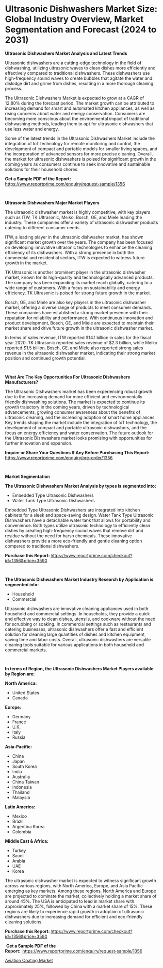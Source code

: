 <p><h1>Ultrasonic Dishwashers Market Size: Global Industry Overview, Market Segmentation and Forecast (2024 to 2031)</h1></p><p><strong>Ultrasonic Dishwashers Market Analysis and Latest Trends</strong></p>
<p><p>Ultrasonic dishwashers are a cutting-edge technology in the field of dishwashing, utilizing ultrasonic waves to clean dishes more efficiently and effectively compared to traditional dishwashers. These dishwashers use high-frequency sound waves to create bubbles that agitate the water and dislodge dirt and grime from dishes, resulting in a more thorough cleaning process.</p><p>The Ultrasonic Dishwashers Market is expected to grow at a CAGR of 12.80% during the forecast period. The market growth can be attributed to increasing demand for smart and automated kitchen appliances, as well as rising concerns about water and energy conservation. Consumers are becoming more conscious about the environmental impact of traditional dishwashing methods, leading them to opt for ultrasonic dishwashers that use less water and energy.</p><p>Some of the latest trends in the Ultrasonic Dishwashers Market include the integration of IoT technology for remote monitoring and control, the development of compact and portable models for smaller living spaces, and the incorporation of advanced sensors for more precise cleaning. Overall, the market for ultrasonic dishwashers is poised for significant growth in the coming years as consumers continue to seek innovative and sustainable solutions for their household chores.</p></p>
<p><strong>Get a Sample PDF of the Report:&nbsp;</strong> <a href="https://www.reportprime.com/enquiry/request-sample/1356">https://www.reportprime.com/enquiry/request-sample/1356</a></p>
<p>&nbsp;</p>
<p><strong>Ultrasonic Dishwashers Major Market Players</strong></p>
<p><p>The ultrasonic dishwasher market is highly competitive, with key players such as ITW, TK Ultrasonic, Meiko, Bosch, GE, and Miele leading the industry. These companies offer a variety of ultrasonic dishwasher products catering to different consumer needs.</p><p>ITW, a leading player in the ultrasonic dishwasher market, has shown significant market growth over the years. The company has been focused on developing innovative ultrasonic technologies to enhance the cleaning efficiency of its dishwashers. With a strong presence in both the commercial and residential sectors, ITW is expected to witness future growth in the market.</p><p>TK Ultrasonic is another prominent player in the ultrasonic dishwasher market, known for its high-quality and technologically advanced products. The company has been expanding its market reach globally, catering to a wide range of customers. With a focus on sustainability and energy efficiency, TK Ultrasonic is poised for strong future growth in the market.</p><p>Bosch, GE, and Miele are also key players in the ultrasonic dishwasher market, offering a diverse range of products to meet consumer demands. These companies have established a strong market presence with their reputation for reliability and performance. With continuous innovation and product development, Bosch, GE, and Miele are expected to maintain their market share and drive future growth in the ultrasonic dishwasher market.</p><p>In terms of sales revenue, ITW reported $14.1 billion in sales for the fiscal year 2020. TK Ultrasonic reported sales revenue of $2.3 billion, while Meiko reported $1.5 billion. Bosch, GE, and Miele also reported strong sales revenue in the ultrasonic dishwasher market, indicating their strong market position and continued growth potential.</p></p>
<p>&nbsp;</p>
<p><strong>What Are The Key Opportunities For Ultrasonic Dishwashers Manufacturers?</strong></p>
<p><p>The Ultrasonic Dishwashers market has been experiencing robust growth due to the increasing demand for more efficient and environmentally friendly dishwashing solutions. The market is expected to continue its growth trajectory in the coming years, driven by technological advancements, growing consumer awareness about the benefits of ultrasonic cleaning, and the increasing adoption of smart home appliances. Key trends shaping the market include the integration of IoT technology, the development of compact and portable ultrasonic dishwashers, and the focus on energy efficiency and water conservation. The future outlook for the Ultrasonic Dishwashers market looks promising with opportunities for further innovation and expansion.</p></p>
<p><strong>Inquire or Share Your Questions If Any Before Purchasing This Report:</strong> <a href="https://www.reportprime.com/enquiry/pre-order/1356">https://www.reportprime.com/enquiry/pre-order/1356</a></p>
<p>&nbsp;</p>
<p><strong>Market Segmentation</strong></p>
<p><strong>The Ultrasonic Dishwashers Market Analysis by types is segmented into:</strong></p>
<p><ul><li>Embedded Type Ultrasonic Dishwashers</li><li>Water Tank Type Ultrasonic Dishwashers</li></ul></p>
<p><p>Embedded Type Ultrasonic Dishwashers are integrated into kitchen cabinets for a sleek and space-saving design. Water Tank Type Ultrasonic Dishwashers have a detachable water tank that allows for portability and convenience. Both types utilize ultrasonic technology to efficiently clean dishes by creating high-frequency sound waves that remove dirt and residue without the need for harsh chemicals. These innovative dishwashers provide a more eco-friendly and gentle cleaning option compared to traditional dishwashers.</p></p>
<p><strong>Purchase this Report:&nbsp;</strong><a href="https://www.reportprime.com/checkout?id=1356&price=3590">https://www.reportprime.com/checkout?id=1356&price=3590</a></p>
<p>&nbsp;</p>
<p><strong>The Ultrasonic Dishwashers Market Industry Research by Application is segmented into:</strong></p>
<p><ul><li>Household</li><li>Commercial</li></ul></p>
<p><p>Ultrasonic dishwashers are innovative cleaning appliances used in both household and commercial settings. In households, they provide a quick and effective way to clean dishes, utensils, and cookware without the need for scrubbing or soaking. In commercial settings such as restaurants and catering businesses, ultrasonic dishwashers offer a fast and efficient solution for cleaning large quantities of dishes and kitchen equipment, saving time and labor costs. Overall, ultrasonic dishwashers are versatile cleaning tools suitable for various applications in both household and commercial markets.</p></p>
<p>&nbsp;</p>
<p><strong>In terms of Region, the Ultrasonic Dishwashers Market Players available by Region are:</strong></p>
<p>
    <p> <strong> North America: </strong>
        <ul>
            <li>United States</li>
            <li>Canada</li>
        </ul>
        </p> 
    <p> <strong> Europe: </strong>
        <ul>
            <li>Germany</li>
            <li>France</li>
            <li>U.K.</li>
            <li>Italy</li>
            <li>Russia</li>
        </ul>
        </p> 
    <p> <strong> Asia-Pacific: </strong>
        <ul>
            <li>China</li>
            <li>Japan</li>
            <li>South Korea</li>
            <li>India</li>
            <li>Australia</li>
            <li>China Taiwan</li>
            <li>Indonesia</li>
            <li>Thailand</li>
            <li>Malaysia</li>
        </ul>
        </p> 
    <p> <strong> Latin America: </strong>
        <ul>
            <li>Mexico</li>
            <li>Brazil</li>
            <li>Argentina Korea</li>
            <li>Colombia</li>
        </ul>
        </p> 
    <p> <strong> Middle East & Africa: </strong>
        <ul>
            <li>Turkey</li>
            <li>Saudi</li>
            <li>Arabia</li>
            <li>UAE</li>
            <li>Korea</li>
        </ul>
    </p>
    </p>
<p><p>The ultrasonic dishwasher market is expected to witness significant growth across various regions, with North America, Europe, and Asia Pacific emerging as key markets. Among these regions, North America and Europe are projected to dominate the market, collectively holding a market share of around 45%. The USA is anticipated to lead in market share with approximately 25%, followed by China with a market share of 15%. These regions are likely to experience rapid growth in adoption of ultrasonic dishwashers due to increasing demand for efficient and eco-friendly cleaning solutions.</p></p>
<p><strong>Purchase this Report: </strong><a href="https://www.reportprime.com/checkout?id=1356&price=3590">https://www.reportprime.com/checkout?id=1356&price=3590</a></p>
<p>&nbsp;<strong>Get a Sample PDF of the Report:&nbsp;&nbsp;</strong><a href="https://www.reportprime.com/enquiry/request-sample/1356">https://www.reportprime.com/enquiry/request-sample/1356</a></p>
<p><strong></strong></p>
<p><p><a href="https://fearless-okapi-6c8.notion.site/Decoding-the-Aviation-Coating-Market-A-Deep-Dive-into-the-Latest-Market-Trends-Market-Segmentation-cfbadb018e6d41abb6c37a7714bc021a">Aviation Coating Market</a></p></p>